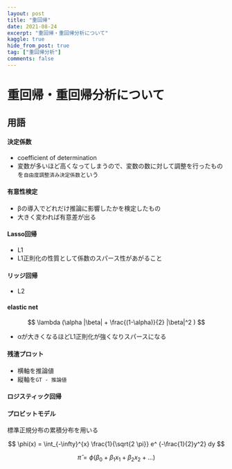 ```yaml
---
layout: post
title: "重回帰"
date: 2021-08-24
excerpt: "重回帰・重回帰分析について"
kaggle: true
hide_from_post: true
tag: ["重回帰分析"]
comments: false
---
```


# 重回帰・重回帰分析について

## 用語

#### 決定係数
 - coefficient of determination
 - 変数が多いほど高くなってしまうので、変数の数に対して調整を行ったものを`自由度調整済み決定係数`という

#### 有意性検定
 - βの導入でどれだけ推論に影響したかを検定したもの
 - 大きく変われば有意差が出る

#### Lasso回帰
 - L1
 - L1正則化の性質として係数のスパース性があがること

#### リッジ回帰
 - L2

#### elastic net

$$
\lambda (\alpha |\beta| + \frac{(1-\alpha)}{2} |\beta|^2 )
$$

 - αが大きくなるほどL1正則化が強くなりスパースになる

#### 残渣プロット
 - 横軸を推論値
 - 縦軸を`GT - 推論値`


#### ロジスティック回帰

#### プロビットモデル
標準正規分布の累積分布を用いる  

$$
\phi(x) = \int_{-\infty}^{x} \frac{1}{\sqrt{2 \pi}} e^ {-\frac{1}{2}y^2} dy
$$

$$
\hat{\pi} = \phi (\beta_0 + \beta_1 x_1 + \beta_2 x_2 + ...)
$$
